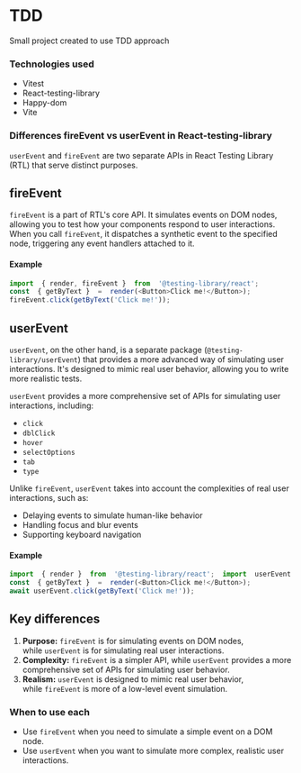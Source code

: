 # TDD 
Small project created to use TDD approach
### Technologies used
- Vitest
- React-testing-library
- Happy-dom
- Vite

### Differences fireEvent vs userEvent in React-testing-library


`userEvent` and `fireEvent` are two separate APIs in React Testing Library (RTL) that serve distinct purposes.

fireEvent
---------

`fireEvent` is a part of RTL's core API. It simulates events on DOM nodes, allowing you to test how your components respond to user interactions. When you call `fireEvent`, it dispatches a synthetic event to the specified node, triggering any event handlers attached to it.

#### Example

```js 
import  { render, fireEvent }  from  '@testing-library/react';
const  { getByText }  =  render(<Button>Click me!</Button>);
fireEvent.click(getByText('Click me!'));
```

userEvent
----------

`userEvent`, on the other hand, is a separate package (`@testing-library/userEvent`) that provides a more advanced way of simulating user interactions. It's designed to mimic real user behavior, allowing you to write more realistic tests.

`userEvent` provides a more comprehensive set of APIs for simulating user interactions, including:

-   `click`
-   `dblClick`
-   `hover`
-   `selectOptions`
-   `tab`
-   `type`

Unlike `fireEvent`, `userEvent` takes into account the complexities of real user interactions, such as:

-   Delaying events to simulate human-like behavior
-   Handling focus and blur events
-   Supporting keyboard navigation

#### Example

```js
import  { render }  from  '@testing-library/react';  import  userEvent  from  '@testing-library/userEvent';
const  { getByText }  =  render(<Button>Click me!</Button>);
await userEvent.click(getByText('Click me!'));
```

Key differences
---------------

1.  **Purpose:** `fireEvent` is for simulating events on DOM nodes, while `userEvent` is for simulating real user interactions.
2.  **Complexity:** `fireEvent` is a simpler API, while `userEvent` provides a more comprehensive set of APIs for simulating user behavior.
3.  **Realism:** `userEvent` is designed to mimic real user behavior, while `fireEvent` is more of a low-level event simulation.

### When to use each

-   Use `fireEvent` when you need to simulate a simple event on a DOM node.
-   Use `userEvent` when you want to simulate more complex, realistic user interactions.